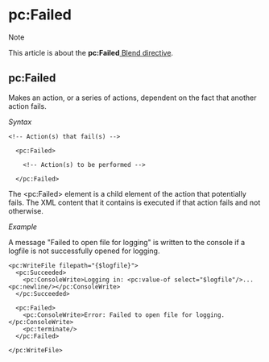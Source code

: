 # pc:Failed



> [!NOTE]
> This article is about the **pc:Failed**[ Blend directive](/docs/Repositories/Blend%20directives).

## **pc:Failed**

Makes an action, or a series of actions, dependent on the fact that another action fails.

*Syntax*
 

```language-xml
<!-- Action(s) that fail(s) -->

  <pc:Failed>

    <!-- Action(s) to be performed -->

  </pc:Failed>
```

The \<pc:Failed> element is a child element of the action that potentially fails. The XML content that it contains is executed if that action fails and not otherwise.

*Example*

A message "Failed to open file for logging" is written to the console if a logfile is not successfully opened for logging.

```language-xml
<pc:WriteFile filepath="{$logfile}">
  <pc:Succeeded>
    <pc:ConsoleWrite>Logging in: <pc:value-of select="$logfile"/>...<pc:newline/></pc:ConsoleWrite>
  </pc:Succeeded>

  <pc:Failed>
    <pc:ConsoleWrite>Error: Failed to open file for logging.</pc:ConsoleWrite>
    <pc:terminate/>
  </pc:Failed>

</pc:WriteFile>   
```

 